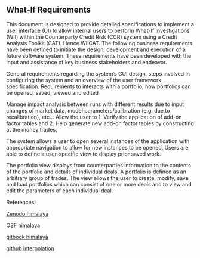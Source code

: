 ## What-If Requirements

This document is designed to provide detailed specifications to implement a user interface (UI) to allow internal users to perform What-If Investigations (WII) within the Counterparty Credit 
Risk (CCR) system using a Credit Analysis Toolkit (CAT). Hence WIICAT. The following business requirements have been defined to initiate the design, development and execution of a future software 
system. These requirements have been developed with the input and assistance of key business stakeholders and endeavor.

General requirements regarding the system’s GUI design, steps involved in configuring the system and an overview of the user framework specification. Requirements to interacts with a portfolio; 
how portfolios can be opened, saved, viewed and edited

Manage impact analysis between runs with different results due to input changes of market data, model parameters/calibration (e.g. due to recalibration), etc… Allow the user to 1. Verify the 
application of add-on factor tables and 2. Help generate new add-on factor tables by constructing at the money trades.

The system allows a user to open several instances of the application with appropriate navigation to allow for new instances to be opened. Users are able to define a user-specific view to display 
prior saved work.

The portfolio view displays from counterparties information to the contents of the portfolio and details of individual deals. A portfolio is defined as an arbitrary group of trades. The view 
allows the user to create, modify, save and load portfolios which can consist of one or more deals and to view and edit the parameters of each individual deal. 


References:
   
[Zenodo himalaya](https://zenodo.org/record/6480393)
     
[OSF himalaya](https://osf.io/3hf9y/download)

[gitbook himalaya](https://davidlee1203.gitbook.io/himalaya-option/)

[github interpolation](https://github.com/timxiao1203/InterpolationAnalytics)
